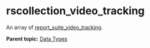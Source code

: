 # rscollection\_video\_tracking

An array of [report\_suite\_video\_tracking](r_report_suite_video_tracking.md#).

**Parent topic:** [Data Types](../data_types/c_datatypes.md)

